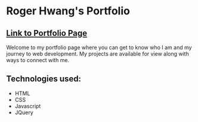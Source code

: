 <h1>Roger Hwang's Portfolio</h1>

<h2><a target="_blank" href="http://www.rogerhwang.co/">Link to Portfolio Page</a></h2>

<p>Welcome to my portfolio page where you can get to know who I am and my journey to web development. 
My projects are available for view along with ways to connect with me.</p>

<h2>Technologies used:</h2>
<ul>
  <li>HTML</li>
  <li>CSS</li>
  <li>Javascript</li>
  <li>JQuery</li>
</ul>
